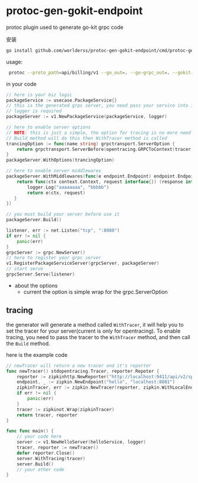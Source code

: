 # protoc-gen-gokit-endpoint

protoc plugin used to generate go-kit grpc code 

安装

```bash
go install github.com/worlderss/protoc-gen-gokit-endpoint/cmd/protoc-gen-gokit-endpoint@latest
```

usage:
```bash
 protoc --proto_path=api/billing/v1 --go_out=. --go-grpc_out=. --gokit-endpoint_out=. package_service.proto quota_service.proto   query_service.proto
```

in your code 
```go
// here is your biz logic
packageService := usecase.PackageService{}
// this is the generated grpc server, you need pass your service into it
// logger is required
packageServer := v1.NewPackageService(packageService, logger)

// here to enable server options
// NOTE: this is just a simple, the option for tracing is no more need in future version, 
// Build method will do this then WithTracer method is called
trancingOption := func(name string) grpctransport.ServerOption {
    return grpctransport.ServerBefore(opentracing.GRPCToContext(tracer, name, logger))
}
packageServer.WithOptions(trancingOption)

// here to enable server middlewares
packageServer.WithMiddlewares(func(e endpoint.Endpoint) endpoint.Endpoint {
    return func(ctx context.Context, request interface{}) (response interface{}, err error) {
        logger.Log("aaaaaaaa", "bbbbb")
        return e(ctx, request)
   }
})

// you must build your server before use it
packageServer.Build()

listener, err := net.Listen("tcp", ":8080")
if err != nil {
    panic(err)
}
grpcServer := grpc.NewServer()
// here to register your grpc server
v1.RegisterPackageServiceServer(grpcServer, packageServer)
// start serve
grpcServer.Serve(listener)
```

- about the options
  - current the option is simple wrap for the grpc.ServerOption

## tracing 

the generator will generate a method called `WithTracer`, it will help you to set the tracer for your server(current is only for opentracing).
To enable tracing, you need to pass the tracer to the `WithTracer` method, and then call the `Build` method.

here is the example code
```go
// newTracer will return a new tracer and it's reporter
func newTracer() stdopentracing.Tracer, reporter.Repoter {
    reporter := zipkinhttp.NewReporter("http://localhost:9411/api/v2/spans")
    endpoint, _ := zipkin.NewEndpoint("hello", "localhost:8081")
    zipkinTracer, err := zipkin.NewTracer(reporter, zipkin.WithLocalEndpoint(endpoint))
    if err != nil {
		panic(err)
    }
    tracer := zipkinot.Wrap(zipkinTracer)
    return tracer, reporter
}

func func main() {
    // your code here 
    server := v1.NewHelloServer(helloService, logger)
    tracer, reporter := newTracer()
    defer reporter.Close()
    server.WithTracing(tracer)
    server.Build()
    // your other code
}
```